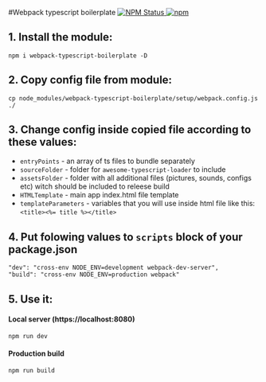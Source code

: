 #Webpack typescript boilerplate</h1></td>
<a href="https://www.npmjs.com/package/webpack-typescript-boilerplate">
    <img alt="NPM Status" src="https://img.shields.io/npm/v/webpack-typescript-boilerplate.svg?style=for-the-badge">
    <img alt="npm" src="https://img.shields.io/npm/dt/webpack-typescript-boilerplate?style=for-the-badge">
</a>

## 1. Install the module:
```
npm i webpack-typescript-boilerplate -D
```

## 2. Copy config file from module:
```
cp node_modules/webpack-typescript-boilerplate/setup/webpack.config.js ./
```

## 3. Change config inside copied file according to these values:
- `entryPoints` - an array of ts files to bundle separately
- `sourceFolder` - folder for `awesome-typescript-loader` to include
- `assetsFolder` - folder with all additional files (pictures, sounds, configs etc) witch should be included to releese build
- `HTMLTemplate` - main app index.html file template
- `templateParameters` - variables that you will use inside html file like this: `<title><%= title %></title>`

## 4. Put folowing values to `scripts` block of your package.json
```
"dev": "cross-env NODE_ENV=development webpack-dev-server",
"build": "cross-env NODE_ENV=production webpack"
```

## 5. Use it:

#### Local server (https://localhost:8080)
```
npm run dev
```

#### Production build
```
npm run build
```
